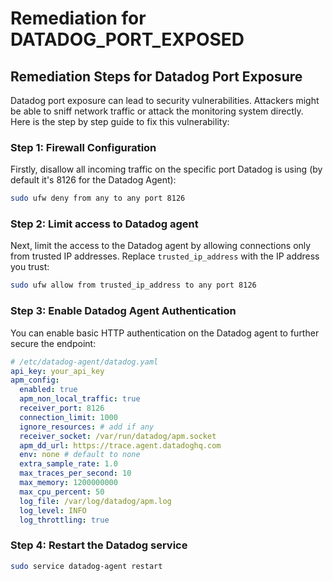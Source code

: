 # Remediation for DATADOG_PORT_EXPOSED

## Remediation Steps for Datadog Port Exposure
Datadog port exposure can lead to security vulnerabilities. Attackers might be able to sniff network traffic or attack the monitoring system directly. Here is the step by step guide to fix this vulnerability:

### Step 1: Firewall Configuration
Firstly, disallow all incoming traffic on the specific port Datadog is using (by default it's 8126 for the Datadog Agent):
```bash
sudo ufw deny from any to any port 8126
```

### Step 2: Limit access to Datadog agent
Next, limit the access to the Datadog agent by allowing connections only from trusted IP addresses. Replace `trusted_ip_address` with the IP address you trust:
```bash
sudo ufw allow from trusted_ip_address to any port 8126
```

### Step 3: Enable Datadog Agent Authentication 
You can enable basic HTTP authentication on the Datadog agent to further secure the endpoint:
```yml
# /etc/datadog-agent/datadog.yaml
api_key: your_api_key
apm_config:
  enabled: true
  apm_non_local_traffic: true
  receiver_port: 8126
  connection_limit: 1000
  ignore_resources: # add if any
  receiver_socket: /var/run/datadog/apm.socket
  apm_dd_url: https://trace.agent.datadoghq.com
  env: none # default to none
  extra_sample_rate: 1.0
  max_traces_per_second: 10
  max_memory: 1200000000
  max_cpu_percent: 50
  log_file: /var/log/datadog/apm.log
  log_level: INFO
  log_throttling: true
```

### Step 4: Restart the Datadog service
```bash
sudo service datadog-agent restart
```

